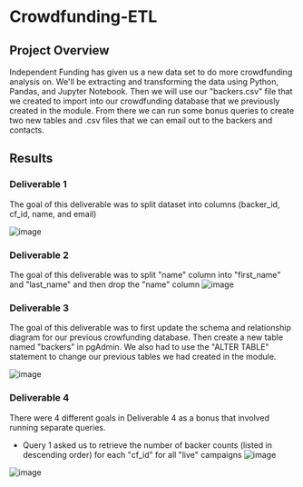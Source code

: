 # Crowdfunding-ETL

## Project Overview
Independent Funding has given us a new data set to do more crowdfunding analysis on. We'll be extracting and transforming the data using Python, Pandas, and Jupyter Notebook. Then we will use our "backers.csv" file that we created to import into our crowdfunding database that we previously created in the module. From there we can run some bonus queries to create two new tables and .csv files that we can email out to the backers and contacts.

## Results

### Deliverable 1
The goal of this deliverable was to split dataset into columns (backer_id, cf_id, name, and email)

![image](https://user-images.githubusercontent.com/110848660/199625852-0c4aa995-9ca9-4400-801c-4140de329f54.png)

### Deliverable 2
The goal of this deliverable was to split "name" column into "first_name" and "last_name" and then drop the "name" column
![image](https://user-images.githubusercontent.com/110848660/199626084-a0ede443-82d7-453d-87bc-ae2bad7ddfba.png)

### Deliverable 3
The goal of this deliverable was to first update the schema and relationship diagram for our previous crowfunding database. Then create a new table named "backers" in pgAdmin. We also had to use the "ALTER TABLE" statement to change our previous tables we had created in the module.

![image](https://user-images.githubusercontent.com/110848660/199626396-18e25e41-15d0-43fa-9967-808dd0cde462.png)

### Deliverable 4
There were 4 different goals in Deliverable 4 as a bonus that involved running separate queries.
- Query 1 asked us to retrieve the number of backer counts (listed in descending order) for each "cf_id" for all "live" campaigns
![image](https://user-images.githubusercontent.com/110848660/199626923-638f7dbf-a503-4358-a7e3-8ad3e1c8da0e.png)

![image](https://user-images.githubusercontent.com/110848660/199626953-50866898-2369-4f4d-a5aa-05d05bbcbd0d.png)

